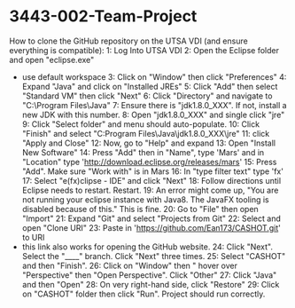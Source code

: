 # 3443-002-Team-Project

How to clone the GitHub repository on the UTSA VDI (and ensure everything is compatible):
1: Log Into UTSA VDI
2: Open the Eclipse folder and open "eclipse.exe"
* use default workspace
3: Click on "Window" then click "Preferences"
4: Expand "Java" and click on "Installed JREs"
5: Click "Add" then select "Standard VM" then click "Next"
6: Click "Directory" and navigate to "C:\Program Files\Java"
7: Ensure there is "jdk1.8.0_XXX". If not, install a new JDK with this number.
8: Open "jdk1.8.0_XXX" and single click "jre"
9: Click "Select folder" and menu should auto-populate.
10: Click "Finish" and select "C:Program Files\Java\jdk1.8.0_XXX\jre"
11: click "Apply and Close"
12: Now, go to "Help" and expand
13: Open "Install New Software"
14: Press "Add" then in "Name", type 'Mars' and in "Location" type 'http://download.eclipse.org/releases/mars'
15: Press "Add". Make sure "Work with" is in Mars
16: In "type filter text" type 'fx'
17: Select "e(fx)clipse - IDE" and click "Next"
18: Follow directions until Eclipse needs to restart. Restart.
19: An error might come up, "You are not running your eclipse instance with Java8. The JavaFX tooling is disabled because of this." This is fine.
20: Go to "File" then open "Import"
21: Expand "Git" and select "Projects from Git"
22: Select and open "Clone URI"
23: Paste in 'https://github.com/Ean173/CASHOT.git' to URI
* this link also works for opening the GitHub website.
24: Click "Next". Select the "____" branch. Click "Next" three times.
25: Select "CASHOT" and then "Finish".
26: Click on "Window" then " hover over "Perspective" then "Open Perspective". Click "Other"
27: Click "Java" and then "Open"
28: On very right-hand side, click "Restore"
29: Click on "CASHOT" folder then click "Run". Project should run correctly.
